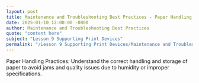 ```yaml
---
layout: post
title: Maintenance and Troubleshooting Best Practices - Paper Handling Practices
date: 2025-01-10 12:00:00 -0000
author: Maintenance and Troubleshooting Best Practices
quote: "content here"
subject: "Lesson 9 Supporting Print Devices"
permalink: "/Lesson 9 Supporting Print Devices/Maintenance and Troubleshooting Best Practices/Maintenance and Troubleshooting Best Practices - Paper Handling Practices"
---
```


Paper Handling Practices: Understand the correct handling and storage of paper to avoid jams and quality issues due to humidity or improper specifications.
